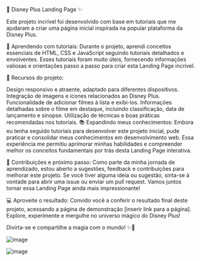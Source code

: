 🚀 Disney Plus Landing Page ✨

Este projeto incrível foi desenvolvido com base em tutoriais que me ajudaram a criar uma página inicial inspirada na popular plataforma da Disney Plus.

🎯 Aprendendo com tutoriais: Durante o projeto, aprendi conceitos essenciais de HTML, CSS e JavaScript seguindo tutoriais detalhados e envolventes. Esses tutoriais foram muito úteis, fornecendo informações valiosas e orientações passo a passo para criar esta Landing Page incrível.

🌟 Recursos do projeto:

Design responsivo e atraente, adaptado para diferentes dispositivos.
Integração de imagens e ícones relacionados ao Disney Plus.
Funcionalidade de adicionar filmes à lista e exibi-los.
Informações detalhadas sobre o filme em destaque, incluindo classificação, data de lançamento e sinopse.
Utilização de técnicas e boas práticas recomendadas nos tutoriais.
📚 Expandindo meus conhecimentos: Embora eu tenha seguido tutoriais para desenvolver este projeto inicial, pude praticar e consolidar meus conhecimentos em desenvolvimento web. Essa experiência me permitiu aprimorar minhas habilidades e compreender melhor os conceitos fundamentais por trás desta Landing Page interativa.

🤝 Contribuições e próximo passo: Como parte da minha jornada de aprendizado, estou aberto a sugestões, feedback e contribuições para melhorar este projeto. Se você tiver alguma ideia ou sugestão, sinta-se à vontade para abrir uma issue ou enviar um pull request. Vamos juntos tornar essa Landing Page ainda mais impressionante!

💻 Aproveite o resultado: Convido você a conferir o resultado final deste projeto, acessando a página de demonstração [inserir link para a página]. Explore, experimente e mergulhe no universo mágico do Disney Plus!

Divirta-se e compartilhe a magia com o mundo! ✨🎉

![image](https://github.com/PatrickGabrielSilva/Landing-Page-DisneyPlus/assets/110678439/79c8c0f7-6860-4bc1-a559-4e65e914fc58)


![image](https://github.com/PatrickGabrielSilva/Landing-Page-DisneyPlus/assets/110678439/92f4dc97-51a3-4eb2-8656-a4b60ef9e311)
